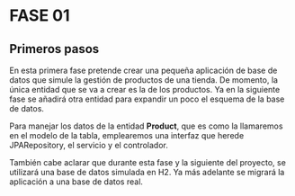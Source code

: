 # FASE 01

## Primeros pasos

En esta primera fase pretende crear una pequeña aplicación de base de datos que simule la
gestión de productos de una tienda. De momento, la única entidad que se va a crear es la de los productos.
Ya en la siguiente fase se añadirá otra entidad para expandir un poco el esquema de la base de datos.

Para manejar los datos de la entidad **Product**, que es como la llamaremos en el modelo de la tabla, emplearemos
una interfaz que herede JPARepository, el servicio y el controlador.

También cabe aclarar que durante esta fase y la siguiente del proyecto, se utilizará una base de datos simulada en H2. Ya más adelante se migrará la aplicación a una base de datos real.
